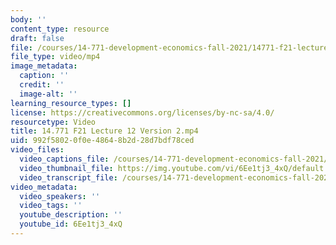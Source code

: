```yaml
---
body: ''
content_type: resource
draft: false
file: /courses/14-771-development-economics-fall-2021/14771-f21-lecture-12-version-2_360p_16_9.mp4
file_type: video/mp4
image_metadata:
  caption: ''
  credit: ''
  image-alt: ''
learning_resource_types: []
license: https://creativecommons.org/licenses/by-nc-sa/4.0/
resourcetype: Video
title: 14.771 F21 Lecture 12 Version 2.mp4
uid: 992f5802-0f0e-4864-8b2d-28d7bdf78ced
video_files:
  video_captions_file: /courses/14-771-development-economics-fall-2021/17Lg0FfNFvG64ylCEmtIvmhPvRioDM-G5_transcript.webvtt
  video_thumbnail_file: https://img.youtube.com/vi/6Ee1tj3_4xQ/default.jpg
  video_transcript_file: /courses/14-771-development-economics-fall-2021/17Lg0FfNFvG64ylCEmtIvmhPvRioDM-G5_transcript.pdf
video_metadata:
  video_speakers: ''
  video_tags: ''
  youtube_description: ''
  youtube_id: 6Ee1tj3_4xQ
---
```

